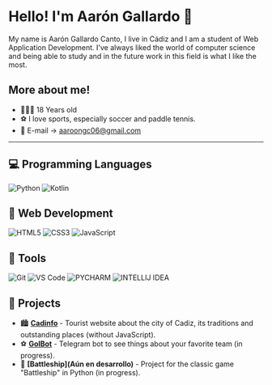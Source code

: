 # Hello! I'm Aarón Gallardo 👋

My name is Aarón Gallardo Canto, I live in Cádiz and I am a student of Web Application Development. I've always liked the world of computer science and being able to study and in the future work in this field is what I like the most. 

## More about me!

- 👨🏽‍💻 18 Years old
- ⚽️ I love sports, especially soccer and paddle tennis.
- 📩 E-mail → aaroongc06@gmail.com

---

## 💻 Programming Languages  
![Python](https://img.shields.io/badge/-Python-3776AB?style=for-the-badge&logo=python&logoColor=white)
![Kotlin](https://img.shields.io/badge/-Kotlin-AE28EB?style=for-the-badge&logo=kotlin&logoColor=white)

## 🎨 Web Development  
![HTML5](https://img.shields.io/badge/-HTML5-E34F26?style=for-the-badge&logo=html5&logoColor=white)
![CSS3](https://img.shields.io/badge/-CSS3-1572B6?style=for-the-badge&logo=css3&logoColor=white)
![JavaScript](https://img.shields.io/badge/-JavaScript-F7DF1E?style=for-the-badge&logo=javascript&logoColor=black)

## 🔧 Tools  
![Git](https://img.shields.io/badge/-Git-F05032?style=for-the-badge&logo=git&logoColor=white)
![VS Code](https://img.shields.io/badge/-VS%20Code-007ACC?style=for-the-badge&logo=visual-studio-code&logoColor=white)
![PYCHARM](https://img.shields.io/badge/PyCharm-DDC94?style=for-the-badge&logo=pycharm&logoColor=white)
![INTELLIJ IDEA](https://img.shields.io/badge/IntelliJ%20IDEA-4873DC?style=for-the-badge&logo=intellij-idea&logoColor=white)

## 📌 Projects 

- 🏙️ **[Cadinfo](https://github.com/aaron050223/cadinfo)** - Tourist website about the city of Cadiz, its traditions and outstanding places (without JavaScript).
- ⚽️ **[GolBot](https://github.com/aaron050223/GolBot)** - Telegram bot to see things about your favorite team (in progress).
- 🚢 **[Battleship](Aún en desarrollo)** - Project for the classic game "Battleship" in Python (in progress).
